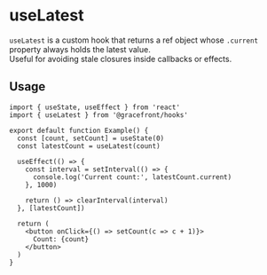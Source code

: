 # useLatest

`useLatest` is a custom hook that returns a ref object whose `.current` property always holds the latest value.  
Useful for avoiding stale closures inside callbacks or effects.

## Usage

```tsx
import { useState, useEffect } from 'react'
import { useLatest } from '@gracefront/hooks'

export default function Example() {
  const [count, setCount] = useState(0)
  const latestCount = useLatest(count)

  useEffect(() => {
    const interval = setInterval(() => {
      console.log('Current count:', latestCount.current)
    }, 1000)

    return () => clearInterval(interval)
  }, [latestCount])

  return (
    <button onClick={() => setCount(c => c + 1)}>
      Count: {count}
    </button>
  )
}
